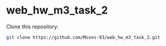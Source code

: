 # web_hw_m3_task_2

Clone this repository:

```bash
git clone https://github.com/Moses-93/web_hw_m3_task_2.git
```